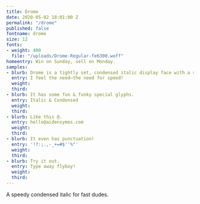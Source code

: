 ```yaml
---
title: Drome
date: 2020-05-02 18:01:00 Z
permalink: "/drome"
published: false
fontname: drome
size: 12
fonts:
- weight: 400
  file: "/uploads/Drome-Regular-fe6300.woff"
homeentry: Win on Sunday, sell on Monday.
samples:
- blurb: Drome is a tightly set, condensed italic display face with a speedy nature.
  entry: I feel the need—the need for speed!
  weight: 
  third: 
- blurb: It has some fun & funky special glyphs.
  entry: Italic & Condensed
  weight: 
  third: 
- blurb: Like this @.
  entry: hello@aidensymes.com
  weight: 
  third: 
- blurb: It even has punctuation!
  entry: '!?:;.,-_+=#$''%"'
  weight: 
  third: 
- blurb: Try it out.
  entry: Type away flyboy!
  weight: 
  third: 
---
```


A speedy condensed italic for fast dudes.